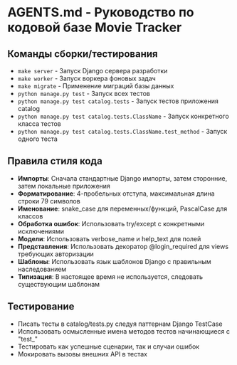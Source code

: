# AGENTS.md - Руководство по кодовой базе Movie Tracker

## Команды сборки/тестирования
- `make server` - Запуск Django сервера разработки
- `make worker` - Запуск воркера фоновых задач
- `make migrate` - Применение миграций базы данных
- `python manage.py test` - Запуск всех тестов
- `python manage.py test catalog.tests` - Запуск тестов приложения catalog
- `python manage.py test catalog.tests.ClassName` - Запуск конкретного класса тестов
- `python manage.py test catalog.tests.ClassName.test_method` - Запуск одного теста

## Правила стиля кода
- **Импорты**: Сначала стандартные Django импорты, затем сторонние, затем локальные приложения
- **Форматирование**: 4-пробельных отступа, максимальная длина строки 79 символов
- **Именование**: snake_case для переменных/функций, PascalCase для классов
- **Обработка ошибок**: Использовать try/except с конкретными исключениями
- **Модели**: Использовать verbose_name и help_text для полей
- **Представления**: Использовать декоратор @login_required для views требующих авторизации
- **Шаблоны**: Использовать язык шаблонов Django с правильным наследованием
- **Типизация**: В настоящее время не используется, следовать существующим шаблонам

## Тестирование
- Писать тесты в catalog/tests.py следуя паттернам Django TestCase
- Использовать осмысленные имена методов тестов начинающиеся с "test_"
- Тестировать как успешные сценарии, так и случаи ошибок
- Мокировать вызовы внешних API в тестах